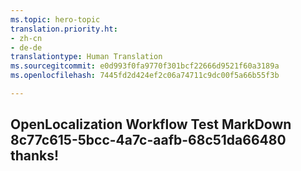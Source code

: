```yaml
---
ms.topic: hero-topic
translation.priority.ht:
- zh-cn
- de-de
translationtype: Human Translation
ms.sourcegitcommit: e0d993f0fa9770f301bcf22666d9521f60a3189a
ms.openlocfilehash: 7445fd2d424ef2c06a74711c9dc00f5a66b55f3b

---
```

## OpenLocalization Workflow Test MarkDown 8c77c615-5bcc-4a7c-aafb-68c51da66480 thanks!



<!--HONumber=Aug16_HO3-->


